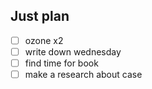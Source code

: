 ## Just plan
- [ ] ozone x2
- [ ] write down wednesday
- [ ] find time for book
- [ ] make a research about case

